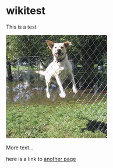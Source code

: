 # wikitest
This is a test

![katie photo](/images/katieJump1.jpg)

More text...

here is a link to [another page](another.md)
